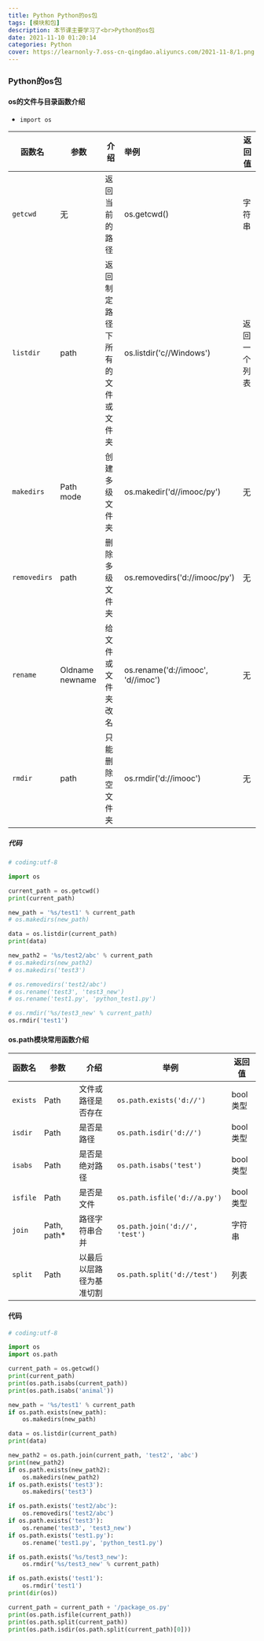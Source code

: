 ```yaml
---
title: Python Python的os包
tags: [模块和包]
description: 本节课主要学习了<br>Python的os包
date: 2021-11-10 01:20:14
categories: Python
cover: https://learnonly-7.oss-cn-qingdao.aliyuncs.com/2021-11-8/1.png
---
```


### Python的os包

#### os的文件与目录函数介绍

- `import os`

| 函数名       | 参数            | 介绍                             | 举例                              | 返回值       |
| ------------ | --------------- | -------------------------------- | :-------------------------------- | ------------ |
| `getcwd`     | 无              | 返回当前的路径                   | os.getcwd()                       | 字符串       |
| `listdir`    | path            | 返回制定路径下所有的文件或文件夹 | os.listdir('c//Windows')          | 返回一个列表 |
| `makedirs`   | Path mode       | 创建多级文件夹                   | os.makedir('d//imooc/py')         | 无           |
| `removedirs` | path            | 删除多级文件夹                   | os.removedirs('d://imooc/py')     | 无           |
| `rename`     | Oldname newname | 给文件或文件夹改名               | os.rename('d://imooc', 'd//imoc') | 无           |
| `rmdir`      | path            | 只能删除空文件夹                 | os.rmdir('d://imooc')             | 无           |

##### 代码

```python
# coding:utf-8

import os

current_path = os.getcwd()
print(current_path)

new_path = '%s/test1' % current_path
# os.makedirs(new_path)

data = os.listdir(current_path)
print(data)

new_path2 = '%s/test2/abc' % current_path
# os.makedirs(new_path2)
# os.makedirs('test3')

# os.removedirs('test2/abc')
# os.rename('test3', 'test3_new')
# os.rename('test1.py', 'python_test1.py')

# os.rmdir('%s/test3_new' % current_path)
os.rmdir('test1')
```

#### os.path模块常用函数介绍

| 函数名   | 参数        | 介绍                     | 举例                           | 返回值   |
| -------- | ----------- | ------------------------ | ------------------------------ | -------- |
| `exists` | Path        | 文件或路径是否存在       | `os.path.exists('d://')`       | bool类型 |
| `isdir`  | Path        | 是否是路径               | `os.path.isdir('d://')`        | bool类型 |
| `isabs`  | Path        | 是否是绝对路径           | `os.path.isabs('test')`        | bool类型 |
| `isfile` | Path        | 是否是文件               | `os.path.isfile('d://a.py')`   | bool类型 |
| `join`   | Path, path* | 路径字符串合并           | `os.path.join('d://', 'test')` | 字符串   |
| `split`  | Path        | 以最后以层路径为基准切割 | `os.path.split('d://test')`    | 列表     |

#### 代码

```python
# coding:utf-8

import os
import os.path

current_path = os.getcwd()
print(current_path)
print(os.path.isabs(current_path))
print(os.path.isabs('animal'))

new_path = '%s/test1' % current_path
if os.path.exists(new_path):
    os.makedirs(new_path)

data = os.listdir(current_path)
print(data)

new_path2 = os.path.join(current_path, 'test2', 'abc')
print(new_path2)
if os.path.exists(new_path2):
    os.makedirs(new_path2)
if os.path.exists('test3'):
    os.makedirs('test3')

if os.path.exists('test2/abc'):
    os.removedirs('test2/abc')
if os.path.exists('test3'):
    os.rename('test3', 'test3_new')
if os.path.exists('test1.py'):
    os.rename('test1.py', 'python_test1.py')

if os.path.exists('%s/test3_new'):
    os.rmdir('%s/test3_new' % current_path)

if os.path.exists('test1'):
    os.rmdir('test1')
print(dir(os))

current_path = current_path + '/package_os.py'
print(os.path.isfile(current_path))
print(os.path.split(current_path))
print(os.path.isdir(os.path.split(current_path)[0]))

```

